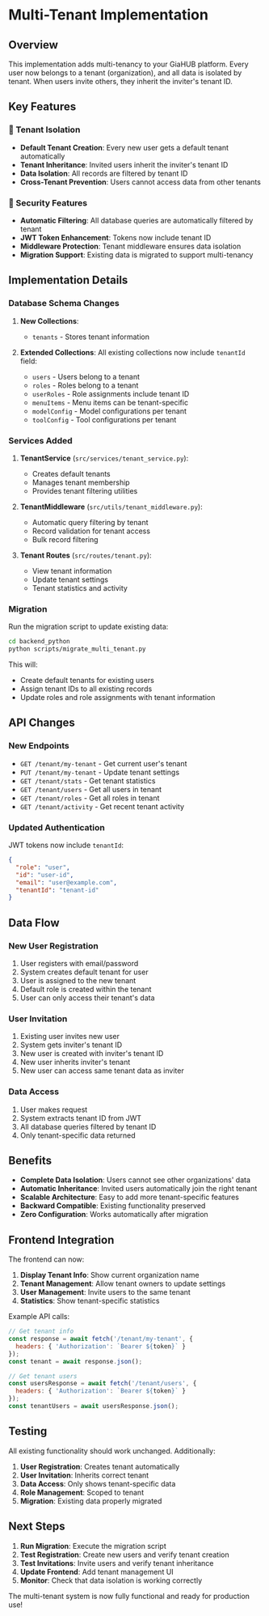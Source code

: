 # Multi-Tenant Implementation

## Overview

This implementation adds multi-tenancy to your GiaHUB platform. Every user now belongs to a tenant (organization), and all data is isolated by tenant. When users invite others, they inherit the inviter's tenant ID.

## Key Features

### 🏢 Tenant Isolation
- **Default Tenant Creation**: Every new user gets a default tenant automatically
- **Tenant Inheritance**: Invited users inherit the inviter's tenant ID
- **Data Isolation**: All records are filtered by tenant ID
- **Cross-Tenant Prevention**: Users cannot access data from other tenants

### 🔐 Security Features
- **Automatic Filtering**: All database queries are automatically filtered by tenant
- **JWT Token Enhancement**: Tokens now include tenant ID
- **Middleware Protection**: Tenant middleware ensures data isolation
- **Migration Support**: Existing data is migrated to support multi-tenancy

## Implementation Details

### Database Schema Changes

1. **New Collections**:
   - `tenants` - Stores tenant information

2. **Extended Collections**:
   All existing collections now include `tenantId` field:
   - `users` - Users belong to a tenant
   - `roles` - Roles belong to a tenant
   - `userRoles` - Role assignments include tenant ID
   - `menuItems` - Menu items can be tenant-specific
   - `modelConfig` - Model configurations per tenant
   - `toolConfig` - Tool configurations per tenant

### Services Added

1. **TenantService** (`src/services/tenant_service.py`):
   - Creates default tenants
   - Manages tenant membership
   - Provides tenant filtering utilities

2. **TenantMiddleware** (`src/utils/tenant_middleware.py`):
   - Automatic query filtering by tenant
   - Record validation for tenant access
   - Bulk record filtering

3. **Tenant Routes** (`src/routes/tenant.py`):
   - View tenant information
   - Update tenant settings
   - Tenant statistics and activity

### Migration

Run the migration script to update existing data:

```bash
cd backend_python
python scripts/migrate_multi_tenant.py
```

This will:
- Create default tenants for existing users
- Assign tenant IDs to all existing records
- Update roles and role assignments with tenant information

## API Changes

### New Endpoints

- `GET /tenant/my-tenant` - Get current user's tenant
- `PUT /tenant/my-tenant` - Update tenant settings
- `GET /tenant/stats` - Get tenant statistics
- `GET /tenant/users` - Get all users in tenant
- `GET /tenant/roles` - Get all roles in tenant
- `GET /tenant/activity` - Get recent tenant activity

### Updated Authentication

JWT tokens now include `tenantId`:
```json
{
  "role": "user",
  "id": "user-id",
  "email": "user@example.com",
  "tenantId": "tenant-id"
}
```

## Data Flow

### New User Registration
1. User registers with email/password
2. System creates default tenant for user
3. User is assigned to the new tenant
4. Default role is created within the tenant
5. User can only access their tenant's data

### User Invitation
1. Existing user invites new user
2. System gets inviter's tenant ID
3. New user is created with inviter's tenant ID
4. New user inherits inviter's tenant
5. New user can access same tenant data as inviter

### Data Access
1. User makes request
2. System extracts tenant ID from JWT
3. All database queries filtered by tenant ID
4. Only tenant-specific data returned

## Benefits

- **Complete Data Isolation**: Users cannot see other organizations' data
- **Automatic Inheritance**: Invited users automatically join the right tenant
- **Scalable Architecture**: Easy to add more tenant-specific features
- **Backward Compatible**: Existing functionality preserved
- **Zero Configuration**: Works automatically after migration

## Frontend Integration

The frontend can now:

1. **Display Tenant Info**: Show current organization name
2. **Tenant Management**: Allow tenant owners to update settings
3. **User Management**: Invite users to the same tenant
4. **Statistics**: Show tenant-specific statistics

Example API calls:
```javascript
// Get tenant info
const response = await fetch('/tenant/my-tenant', {
  headers: { 'Authorization': `Bearer ${token}` }
});
const tenant = await response.json();

// Get tenant users
const usersResponse = await fetch('/tenant/users', {
  headers: { 'Authorization': `Bearer ${token}` }
});
const tenantUsers = await usersResponse.json();
```

## Testing

All existing functionality should work unchanged. Additionally:

1. **User Registration**: Creates tenant automatically
2. **User Invitation**: Inherits correct tenant
3. **Data Access**: Only shows tenant-specific data
4. **Role Management**: Scoped to tenant
5. **Migration**: Existing data properly migrated

## Next Steps

1. **Run Migration**: Execute the migration script
2. **Test Registration**: Create new users and verify tenant creation
3. **Test Invitations**: Invite users and verify tenant inheritance
4. **Update Frontend**: Add tenant management UI
5. **Monitor**: Check that data isolation is working correctly

The multi-tenant system is now fully functional and ready for production use!
